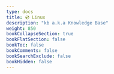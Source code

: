```yaml
---
type: docs
title: 💿 Linux
description: "kb a.k.a Knowledge Base"
weight: 850
bookCollapseSection: true
bookFlatSection: false
bookToc: false
bookComments: false
bookSearchExclude: false
bookHidden: false
---
```

